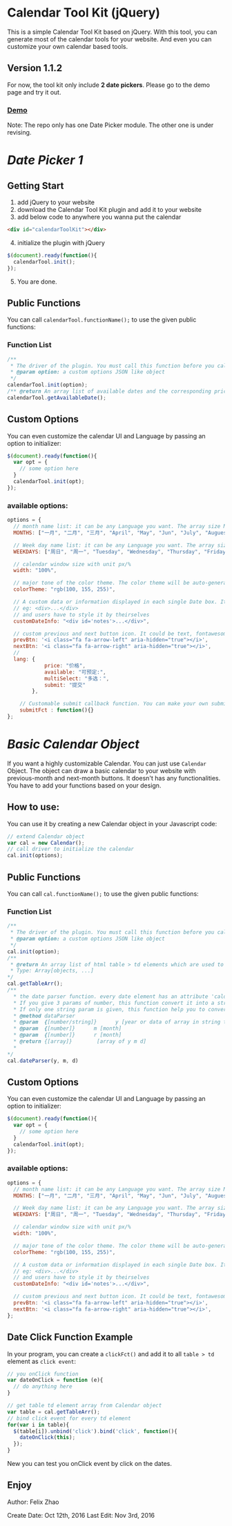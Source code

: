 Calendar Tool Kit (jQuery)
===


This is a simple Calendar Tool Kit based on jQuery. With this tool, you can generate most of the calendar tools for your website. And even you can customize your own calendar based tools.

Version 1.1.2
---
For now, the tool kit only include **2 date pickers**. Please go to the demo page and try it out.

### [Demo](https://phoenixzqy.github.io/demo/calendar/index.html)

Note: The repo only has one Date Picker module. The other one is under revising.

*Date Picker 1*
===

Getting Start
---
1. add jQuery to your website
2. download the Calendar Tool Kit plugin and add it to your website
3. add below code to anywhere you wanna put the calendar

  ```html
  <div id="calendarToolKit"></div>
  ```
4. initialize the plugin with jQuery
  ```Javascript
  $(document).ready(function(){
    calendarTool.init();
  });
  ```
5. You are done.

Public Functions
---
You can call `calendarTool.functionName();` to use the given public functions:

### Function List
```Javascript
/**
 * The driver of the plugin. You must call this function before you call any others.
 * @param option: a custom options JSON like object
 */
calendarTool.init(option);
/** @return An array list of available dates and the corresponding price*/
calendarTool.getAvailableDate();
```

Custom Options
---
You can even customize the calendar UI and Language by passing an option to initializer:

```Javascript
$(document).ready(function(){
  var opt = {
    // some option here
  }
  calendarTool.init(opt);
});
```
### available options:

```Javascript
options = {
  // month name list: it can be any Language you want. The array size Must be 7
  MONTHS: ["一月", "二月", "三月", "April", "May", "Jun", "July", "Auguest", "September", "October", "November", "Decamber"],

  // Week day name list: it can be any Language you want. The array size Must be 7
  WEEKDAYS: ["周日", "周一", "Tuesday", "Wednesday", "Thursday", "Friday", "Sat"],

  // calendar window size with unit px/%
  width: "100%",

  // major tone of the color theme. The color theme will be auto-generated based on this color: color code/rgb/rgba
  colorTheme: "rgb(100, 155, 255)",

  // A custom data or information displayed in each single Date box. It must be valid html format:
  // eg: <div>...</div>
  // and users have to style it by theirselves
  customDateInfo: "<div id='notes'>...</div>",

  // custom previous and next button icon. It could be text, fontawesome and even img
  prevBtn: '<i class="fa fa-arrow-left" aria-hidden="true"></i>',
  nextBtn: '<i class="fa fa-arrow-right" aria-hidden="true"></i>',
  //
  lang: {
			price: "价格",
			available: "可预定:",
			multiSelect: "多选：",
			submit: "提交"
		},

	// Customable submit callback function. You can make your own submit function. This function will be called after the submit button is clicked
	submitFct : function(){}
};

```


*Basic Calendar Object*
===

If you want a highly customizable Calendar. You can just use `Calendar` Object. The object can draw a basic calendar to your website with previous-month and next-month buttons. It doesn't has any functionalities. You have to add your functions based on your design.

How to use:
---
You can use it by creating a new Calendar object in your Javascript code:

```Javascript
// extend Calendar object
var cal = new Calendar();
// call driver to initialize the calendar
cal.init(options);
```
Public Functions
---
You can call `cal.functionName();` to use the given public functions:

### Function List
```Javascript
/**
 * The driver of the plugin. You must call this function before you call any others.
 * @param option: a custom options JSON like object
 */
cal.init(option);
/**
 * @return An array list of html table > td elements which are used to contain calendar dates and other custom data.
 * Type: Array[objects, ...]
*/
cal.getTableArr();
/**
  * the date parser function. every date element has an attribute 'caldata', and  the data is stored in string type.
  * If you give 3 params of number, this function convert it into a string version.
  * If only one string param is given, this function help you to convert it into array of numbers from string.
  * @method dataParser
  * @param  {[number/string]}      y [year or data of array in string type]
  * @param  {[number]}      m [month]
  * @param  {[number]}      r [month]
  * @return {[array]}        [array of y m d]
  *
*/
cal.dateParser(y, m, d)
```

Custom Options
---
You can even customize the calendar UI and Language by passing an option to initializer:

```Javascript
$(document).ready(function(){
  var opt = {
    // some option here
  }
  calendarTool.init(opt);
});
```
### available options:

```Javascript
options = {
  // month name list: it can be any Language you want. The array size Must be 7
  MONTHS: ["一月", "二月", "三月", "April", "May", "Jun", "July", "Auguest", "September", "October", "November", "Decamber"],

  // Week day name list: it can be any Language you want. The array size Must be 7
  WEEKDAYS: ["周日", "周一", "Tuesday", "Wednesday", "Thursday", "Friday", "Sat"],

  // calendar window size with unit px/%
  width: "100%",

  // major tone of the color theme. The color theme will be auto-generated based on this color: color code/rgb/rgba
  colorTheme: "rgb(100, 155, 255)",

  // A custom data or information displayed in each single Date box. It must be valid html format:
  // eg: <div>...</div>
  // and users have to style it by theirselves
  customDateInfo: "<div id='notes'>...</div>",

  // custom previous and next button icon. It could be text, fontawesome and even img
  prevBtn: '<i class="fa fa-arrow-left" aria-hidden="true"></i>',
  nextBtn: '<i class="fa fa-arrow-right" aria-hidden="true"></i>',
};

```

Date Click Function Example
---
In your program, you can create a `clickFct()` and add it to all `table > td` element as `click event`:

```Javascript
// you onClick function
var dateOnClick = function (e){
  // do anything here
}

// get table td element array from Calendar object
var table = cal.getTableArr();
// bind click event for every td element
for(var i in table){
  $(table[i]).unbind('click').bind('click', function(){
    dateOnClick(this);
  });
}
```

New you can test you onClick event by click on the dates.


Enjoy
---
Author: Felix Zhao

Create Date: Oct 12th, 2016
Last Edit: Nov 3rd, 2016
